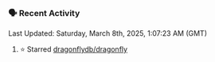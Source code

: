 ### 🗣 Recent Activity

<!--RECENT_ACTIVITY:last_update-->
Last Updated: Saturday, March 8th, 2025, 1:07:23 AM (GMT)
<!--RECENT_ACTIVITY:last_update_end-->
<!--RECENT_ACTIVITY:start-->
1. ⭐ Starred [dragonflydb/dragonfly](https://github.com/dragonflydb/dragonfly)<br>
<!--RECENT_ACTIVITY:end-->
